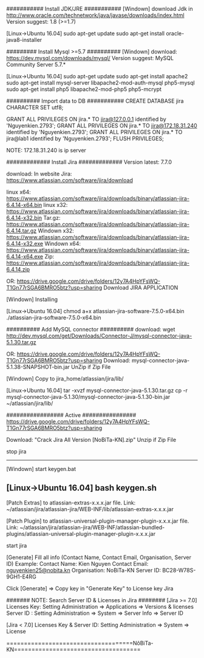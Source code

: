 
########### Install JDK/JRE ###########
[Windown]
download Jdk in http://www.oracle.com/technetwork/java/javase/downloads/index.html
Version suggest: 1.8 (>=1.7)

[Linux->Ubuntu 16.04]
sudo apt-get update
sudo apt-get install oracle-java8-installer

######### Install Mysql >=5.7 ##########
[Windown]
download: https://dev.mysql.com/downloads/mysql/
Version suggest: MySQL Community Server 5.7.*

[Linux->Ubuntu 16.04]
sudo apt-get update
sudo apt-get install apache2
sudo apt-get install mysql-server libapache2-mod-auth-mysql php5-mysql
sudo apt-get install php5 libapache2-mod-php5 php5-mcrypt

########## Import data to DB ###########
CREATE DATABASE jira CHARACTER SET utf8;

GRANT ALL PRIVILEGES ON jira.* TO jira@127.0.0.1 identified by 'Nguyenkien.2793';
GRANT ALL PRIVILEGES ON jira.* TO jira@172.18.31.240 identified by 'Nguyenkien.2793';
GRANT ALL PRIVILEGES ON jira.* TO jira@lab1 identified by 'Nguyenkien.2793';
FLUSH PRIVILEGES;

NOTE: 172.18.31.240 is ip server 

############# Install Jira #############
Version latest: 7.7.0

download: 
In website Jira: https://www.atlassian.com/software/jira/download

linux x64: https://www.atlassian.com/software/jira/downloads/binary/atlassian-jira-6.4.14-x64.bin
linux x32: https://www.atlassian.com/software/jira/downloads/binary/atlassian-jira-6.4.14-x32.bin
Tar.gz: https://www.atlassian.com/software/jira/downloads/binary/atlassian-jira-6.4.14.tar.gz
Windown x32: https://www.atlassian.com/software/jira/downloads/binary/atlassian-jira-6.4.14-x32.exe
Windown x64: https://www.atlassian.com/software/jira/downloads/binary/atlassian-jira-6.4.14-x64.exe
Zip: https://www.atlassian.com/software/jira/downloads/binary/atlassian-jira-6.4.14.zip

OR: https://drive.google.com/drive/folders/12y7A4HpYFsWQ-T1Gn77rSGA6BMRO5btz?usp=sharing
Download JIRA APPLICATION

[Windown]
Installing

[Linux->Ubuntu 16.04]
chmod a+x atlassian-jira-software-7.5.0-x64.bin 
./atlassian-jira-software-7.5.0-x64.bin 

########## Add MySQL connector ##########
download: wget http://dev.mysql.com/get/Downloads/Connector-J/mysql-connector-java-5.1.30.tar.gz

OR: https://drive.google.com/drive/folders/12y7A4HpYFsWQ-T1Gn77rSGA6BMRO5btz?usp=sharing
Download: mysql-connector-java-5.1.38-SNAPSHOT-bin.jar
UnZip if Zip File

[Windown]
Copy to jira_home/atlassian/jira/lib/

[Linux->Ubuntu 16.04]
tar -xvzf mysql-connector-java-5.1.30.tar.gz
cp -r mysql-connector-java-5.1.30/mysql-connector-java-5.1.30-bin.jar ~/atlassian/jira/lib/

################# Active ################
https://drive.google.com/drive/folders/12y7A4HpYFsWQ-T1Gn77rSGA6BMRO5btz?usp=sharing

Download: "Crack Jira All Version [NoBiTa-KN].zip"
Unzip if Zip File

$$$$ stop jira $$$$

--------------------
[Windown]
start keygen.bat

[Linux->Ubuntu 16.04]
bash keygen.sh
---------------------

[Patch Extras] to atlassian-extras-x.x.x.jar file. 
Link: ~/atlassian/jira/atlassian-jira/WEB-INF/lib/atlassian-extras-x.x.x.jar

[Patch Plugin] to atlassian-universal-plugin-manager-plugin-x.x.x.jar file. 
Link: ~/atlassian/jira/atlassian-jira/WEB-INF/atlassian-bundled-plugins/atlassian-universal-plugin-manager-plugin-x.x.x.jar

$$$$ start jira $$$$

[Generate] 
Fill all info (Contact Name, Contact Email, Organisation, Server ID)
Example: 
Contact Name: Kien Nguyen
Contact Email: nguyenkien25@nobita.kn
Organisation: NoBiTa-KN
Server ID: BC28-W78S-9GH1-E4RG

Click [Generate] => Copy key in "Generate Key" to License key Jira

####### NOTE: Search Server ID & Licenses in Jira ########
[Jira >= 7.0]
Licenses Key: Setting Administration => Applications => Versions & licenses
Server ID   : Setting Administration => System => Server Info => Server ID

[Jira < 7.0]
Licenses Key & Server ID: Setting Administration => System => License

====================================NôBiTa-KN====================================
